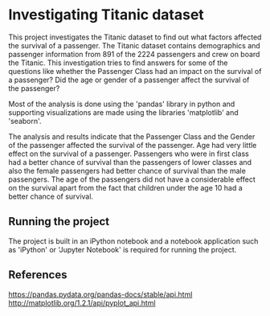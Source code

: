 # Investigating Titanic dataset
This project investigates the Titanic dataset to find out what factors affected the survival of a passenger. The Titanic dataset contains demographics and passenger information from 891 of the 2224 passengers and crew on board the Titanic. This investigation tries to find answers for some of the questions like whether the Passenger Class had an impact on the survival of a passenger? Did the age or gender of a passenger affect the survival of the passenger? 

Most of the analysis is done using the 'pandas' library in python and supporting visualizations are made using the libraries 'matplotlib' and 'seaborn'. 

The analysis and results indicate that the Passenger Class and the Gender of the passenger affected the survival of the passenger. Age had very little effect on the survival of a passenger. Passengers who were in first class had a better chance of survival than the passengers of lower classes and also the female passengers had better chance of survival than the male passengers. The age of the passengers did not have a considerable effect on the survival apart from the fact that children under the age 10 had a better chance of survival.

## Running the project
The project is built in an iPython notebook and a notebook application such as 'iPython' or 'Jupyter Notebook' is required for running the project. 

## References
https://pandas.pydata.org/pandas-docs/stable/api.html
http://matplotlib.org/1.2.1/api/pyplot_api.html
